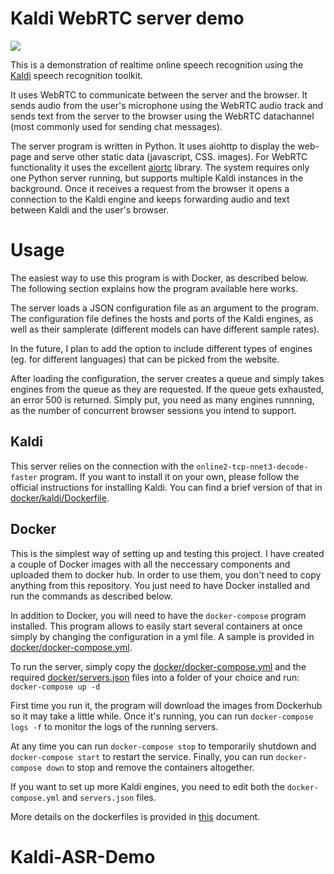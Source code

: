 # Kaldi WebRTC server demo

![](demo.gif)

This is a demonstration of realtime online speech recognition using the [Kaldi](https://kaldi-asr.org) 
speech recognition toolkit. 

It uses WebRTC to communicate between the server and the browser. It sends audio from the 
user's microphone using the WebRTC audio track and sends text from the server to the browser using the WebRTC datachannel
(most commonly used for sending chat messages).

The server program is written in Python. It uses aiohttp to display the web-page and serve other static data (javascript,
CSS. images). For WebRTC functionality it uses the excellent [aiortc](https://github.com/aiortc/aiortc) library. The 
system requires only one Python server running, but supports multiple Kaldi instances in the background. Once it receives
a request from the browser it opens a connection to the Kaldi engine and keeps forwarding audio and text between Kaldi
and the user's browser.

# Usage

The easiest way to use this program is with Docker, as described below. The following section explains how the program
available here works.

The server loads a JSON configuration file as an argument to the program. The configuration file defines the hosts and
ports of the Kaldi engines, as well as their samplerate (different models can have different sample rates).

In the future, I plan to add the option to include different types of engines (eg. for different languages) that can be 
picked from the website.

After loading the configuration, the server creates a queue and simply takes engines from the queue as they are requested.
If the queue gets exhausted, an error 500 is returned. Simply put, you need as many engines runnning, as the number of
concurrent browser sessions you intend to support.

## Kaldi

This server relies on the connection with the `online2-tcp-nnet3-decode-faster` program. If you want to install it on 
your own, please follow the official instructions for installing Kaldi. You can find a brief version of that in 
[docker/kaldi/Dockerfile](docker/kaldi/Dockerfile).

## Docker

This is the simplest way of setting up and testing this project. I have created a couple of Docker images with all the
neccessary components and uploaded them to docker hub. In order to use them, you don't need to copy anything from this
repository. You just need to have Docker installed and run the commands as described below.

In addition to Docker, you will need to have the `docker-compose` program installed. This program allows to easily start
several containers at once simply by changing the configuration in a yml file. A sample is provided in 
[docker/docker-compose.yml](docker/docker-compose.yml).

To run the server, simply copy the [docker/docker-compose.yml](docker/docker-compose.yml) and the required 
[docker/servers.json](docker/servers.json) files into a folder of your choice and run: `docker-compose up -d`

First time you run it, the program will download the images from Dockerhub so it may take a little while. Once it's running,
you can run `docker-compose logs -f` to monitor the logs of the running servers.

At any time you can run `docker-compose stop` to temporarily shutdown and `docker-compose start` to restart the service.
Finally, you can run `docker-compose down` to stop and remove the containers altogether.

If you want to set up more Kaldi engines, you need to edit both the `docker-compose.yml` and `servers.json` files.

More details on the dockerfiles is provided in [this](docker/README.md) document. 
# Kaldi-ASR-Demo
